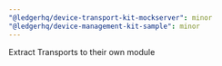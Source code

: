 ```yaml
---
"@ledgerhq/device-transport-kit-mockserver": minor
"@ledgerhq/device-management-kit-sample": minor
---
```


Extract Transports to their own module
